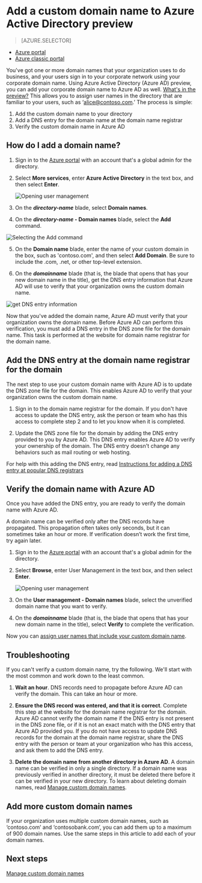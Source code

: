 <properties
    pageTitle="Add your custom domain name to Azure Active Directory preview | Microsoft Azure"
    description="How to add your company's domain names to Azure Active Directory, and how to verify the domain name."
    services="active-directory"
    documentationCenter=""
    authors="jeffsta"
    manager="femila"
    editor=""/>

<tags
    ms.service="active-directory"
    ms.workload="identity"
    ms.tgt_pltfrm="na"
    ms.devlang="na"
    ms.topic="article"
    ms.date="10/17/2016"
    ms.author="curtand"/>

# <a name="add-a-custom-domain-name-to-azure-active-directory-preview"></a>Add a custom domain name to Azure Active Directory preview

> [AZURE.SELECTOR]
- [Azure portal](active-directory-domains-add-azure-portal.md)
- [Azure classic portal](active-directory-add-domain.md)

You've got one or more domain names that your organization uses to do business, and your users sign in to your corporate network using your corporate domain name. Using Azure Active Directory (Azure AD) preview, you can add your corporate domain name to Azure AD as well. [What's in the preview?](active-directory-preview-explainer.md) This allows you to assign user names in the directory that are familiar to your users, such as ‘alice@contoso.com.’ The process is simple:

1. Add the custom domain name to your directory
2. Add a DNS entry for the domain name at the domain name registrar
3. Verify the custom domain name in Azure AD

## <a name="how-do-i-add-a-domain-name"></a>How do I add a domain name?

1.  Sign in to the [Azure portal](https://portal.azure.com) with an account that's a global admin for the directory.

2.  Select **More services**, enter **Azure Active Directory** in the text box, and then select **Enter**.

    ![Opening user management](./media/active-directory-domains-add-azure-portal/user-management.png)

3. On the ***directory-name*** blade, select **Domain names**.

4. On the ***directory-name* - Domain names** blade, select the **Add** command.

  ![Selecting the Add command](./media/active-directory-domains-add-azure-portal/add-command.png)

5. On the **Domain name** blade, enter the name of your custom domain in the box, such as 'contoso.com', and then select **Add Domain**. Be sure to include the .com, .net, or other top-level extension.

6. On the ***domainname*** blade (that is, the blade that opens that has your new domain name in the title), get the DNS entry information that Azure AD will use to verify that your organization owns the custom domain name.

  ![get DNS entry information](./media/active-directory-domains-add-azure-portal/get-dns-info.png)

Now that you've added the domain name, Azure AD must verify that your organization owns the domain name. Before Azure AD can perform this verification, you must add a DNS entry in the DNS zone file for the domain name. This task is performed at the website for domain name registrar for the domain name.

## <a name="add-the-dns-entry-at-the-domain-name-registrar-for-the-domain"></a>Add the DNS entry at the domain name registrar for the domain

The next step to use your custom domain name with Azure AD is to update the DNS zone file for the domain. This enables Azure AD to verify that your organization owns the custom domain name.

1.  Sign in to the domain name registrar for the domain. If you don't have access to update the DNS entry, ask the person or team who has this access to complete step 2 and to let you know when it is completed.

2.  Update the DNS zone file for the domain by adding the DNS entry provided to you by Azure AD. This DNS entry enables Azure AD to verify your ownership of the domain. The DNS entry doesn't change any behaviors such as mail routing or web hosting.

For help with this adding the DNS entry, read [Instructions for adding a DNS entry at popular DNS registrars](https://support.office.com/article/Create-DNS-records-for-Office-365-when-you-manage-your-DNS-records-b0f3fdca-8a80-4e8e-9ef3-61e8a2a9ab23/)

## <a name="verify-the-domain-name-with-azure-ad"></a>Verify the domain name with Azure AD

Once you have added the DNS entry, you are ready to verify the domain name with Azure AD.

A domain name can be verified only after the DNS records have propagated. This propagation often takes only seconds, but it can sometimes take an hour or more. If verification doesn’t work the first time, try again later.

1.  Sign in to the [Azure portal](https://portal.azure.com) with an account that's a global admin for the directory.

2.  Select **Browse**, enter User Management in the text box, and then select **Enter**.

    ![Opening user management](./media/active-directory-domains-add-azure-portal/user-management.png)

3. On the **User management - Domain names** blade, select the unverified domain name that you want to verify.

4. On the ***domainname*** blade (that is, the blade that opens that has your new domain name in the title), select **Verify** to complete the verification.

Now you can [assign user names that include your custom domain name](active-directory-users-create-azure-portal.md).

## <a name="troubleshooting"></a>Troubleshooting

If you can't verify a custom domain name, try the following. We'll start with the most common and work down to the least common.

1.  **Wait an hour**. DNS records need to propagate before Azure AD can verify the domain. This can take an hour or more.

2.  **Ensure the DNS record was entered, and that it is correct**. Complete this step at the website for the domain name registrar for the domain. Azure AD cannot verify the domain name if the DNS entry is not present in the DNS zone file, or if it is not an exact match with the DNS entry that Azure AD provided you. If you do not have access to update DNS records for the domain at the domain name registrar, share the DNS entry with the person or team at your organization who has this access, and ask them to add the DNS entry.

3.  **Delete the domain name from another directory in Azure AD**. A domain name can be verified in only a single directory. If a domain name was previously verified in another directory, it must be deleted there before it can be verified in your new directory. To learn about deleting domain names, read [Manage custom domain names](active-directory-domains-manage-azure-portal.md).    

## <a name="add-more-custom-domain-names"></a>Add more custom domain names

If your organization uses multiple custom domain names, such as ‘contoso.com’ and ‘contosobank.com’, you can add them up to a maximum of 900 domain names. Use the same steps in this article to add each of your domain names.

## <a name="next-steps"></a>Next steps

[Manage custom domain names](active-directory-domains-manage-azure-portal.md)
